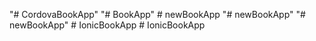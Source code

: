 "# CordovaBookApp" 
"# BookApp" 
#   n e w B o o k A p p  
 "# newBookApp" 
"# newBookApp" 
#   I o n i c B o o k A p p  
 #   I o n i c B o o k A p p  
 